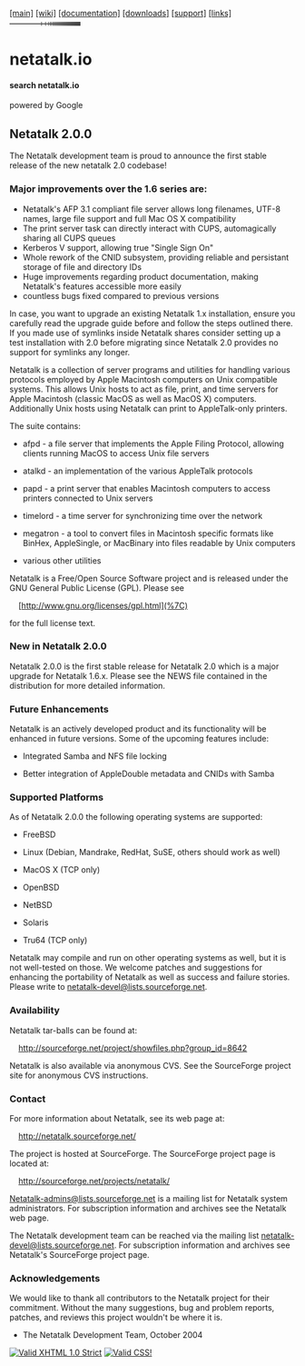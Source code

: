 <div id="header">

<div id="logo">

</div>

<div id="menlinks">

[\[main\]](/ "Return to Netatalk home")
[\[wiki\]](/docs "Netatalk Wiki")
[\[documentation\]](/documentation.html "Netatalk Manual")
[\[downloads\]](/download.html "Download Netatalk")
[\[support\]](/support.html "Support")
[\[links\]](/links.html "Netatalk related links")
<img src="/gfx/end.gif" width="125" height="7" />

</div>

</div>

<div id="header-print">

# netatalk.io

</div>

<div class="search">

#### search netatalk.io

<span class="italic">powered by Google</span>

</div>

<div id="content">

## Netatalk 2.0.0

The Netatalk development team is proud to announce the first stable
release of the new netatalk 2.0 codebase!

### Major improvements over the 1.6 series are:

- Netatalk's AFP 3.1 compliant file server allows long filenames, UTF-8
  names, large file support and full Mac OS X compatibility
- The print server task can directly interact with CUPS, automagically
  sharing all CUPS queues
- Kerberos V support, allowing true "Single Sign On"
- Whole rework of the CNID subsystem, providing reliable and persistant
  storage of file and directory IDs
- Huge improvements regarding product documentation, making Netatalk's
  features accessible more easily
- countless bugs fixed compared to previous versions

In case, you want to upgrade an existing Netatalk 1.x installation,
ensure you carefully read the upgrade guide before and follow the steps
outlined there. If you made use of symlinks inside Netatalk shares
consider setting up a test installation with 2.0 before migrating since
Netatalk 2.0 provides no support for symlinks any longer.

Netatalk is a collection of server programs and utilities for handling
various protocols employed by Apple Macintosh computers on Unix
compatible systems. This allows Unix hosts to act as file, print, and
time servers for Apple Macintosh (classic MacOS as well as MacOS X)
computers. Additionally Unix hosts using Netatalk can print to
AppleTalk-only printers.

The suite contains:

- afpd - a file server that implements the Apple Filing Protocol,
  allowing clients running MacOS to access Unix file servers

- atalkd - an implementation of the various AppleTalk protocols

- papd - a print server that enables Macintosh computers to access
  printers connected to Unix servers

- timelord - a time server for synchronizing time over the network

- megatron - a tool to convert files in Macintosh specific formats like
  BinHex, AppleSingle, or MacBinary into files readable by Unix
  computers

- various other utilities

Netatalk is a Free/Open Source Software project and is released under
the GNU General Public License (GPL). Please see

    [http://www.gnu.org/licenses/gpl.html](%7C)

for the full license text.

### New in Netatalk 2.0.0

Netatalk 2.0.0 is the first stable release for Netatalk 2.0 which is a
major upgrade for Netatalk 1.6.x. Please see the NEWS file contained in
the distribution for more detailed information.

### Future Enhancements

Netatalk is an actively developed product and its functionality will be
enhanced in future versions. Some of the upcoming features include:

- Integrated Samba and NFS file locking

- Better integration of AppleDouble metadata and CNIDs with Samba

### Supported Platforms

As of Netatalk 2.0.0 the following operating systems are supported:

- FreeBSD

- Linux (Debian, Mandrake, RedHat, SuSE, others should work as well)

- MacOS X (TCP only)

- OpenBSD

- NetBSD

- Solaris

- Tru64 (TCP only)

Netatalk may compile and run on other operating systems as well, but it
is not well-tested on those. We welcome patches and suggestions for
enhancing the portability of Netatalk as well as success and failure
stories. Please write to netatalk-devel@lists.sourceforge.net.

### Availability

Netatalk tar-balls can be found at:

    <http://sourceforge.net/project/showfiles.php?group_id=8642>

Netatalk is also available via anonymous CVS. See the SourceForge
project site for anonymous CVS instructions.

### Contact

For more information about Netatalk, see its web page at:

    <http://netatalk.sourceforge.net/>

The project is hosted at SourceForge. The SourceForge project page is
located at:

    <http://sourceforge.net/projects/netatalk/>

Netatalk-admins@lists.sourceforge.net is a mailing list for Netatalk
system administrators. For subscription information and archives see the
Netatalk web page.

The Netatalk development team can be reached via the mailing list
netatalk-devel@lists.sourceforge.net. For subscription information and
archives see Netatalk's SourceForge project page.

### Acknowledgements

We would like to thank all contributors to the Netatalk project for
their commitment. Without the many suggestions, bug and problem reports,
patches, and reviews this project wouldn't be where it is.

- The Netatalk Development Team, October 2004

</div>

<div class="footer">

[<img src="https://www.w3.org/Icons/valid-xhtml10" width="88" height="31"
alt="Valid XHTML 1.0 Strict" />](https://validator.w3.org/check?uri=referer)
[<img src="https://jigsaw.w3.org/css-validator/images/vcss"
style="border:0;width:88px;height:31px" alt="Valid CSS!" />](https://jigsaw.w3.org/css-validator/check?uri=referer)

</div>
